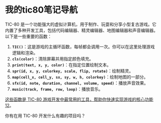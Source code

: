 # 我的tic80笔记导航

TIC-80 是一个功能强大的虚拟计算机，用于制作、玩耍和分享小型复古游戏。它内置了多种开发工具，包括代码编辑器、精灵编辑器、地图编辑器和声音编辑器。以下是一些重要的函数：

1. **`TIC()`**：这是游戏的主循环函数，每帧都会调用一次。你可以在这里处理游戏逻辑和渲染。
2. **`cls(color)`**：清除屏幕并用指定颜色填充。
3. **`print(text, x, y, color)`**：在指定位置绘制文本。
4. **`spr(id, x, y, colorkey, scale, flip, rotate)`**：绘制精灵。
5. **`map(cell_x, cell_y, sx, sy, w, h, colorkey)`**：绘制地图的一部分。
6. **`sfx(id, note, duration, channel, volume, speed)`**：播放声音效果。
7. **`music(track, frame, row, loop)`**：播放音乐。

[这些函数是 TIC-80 游戏开发中最常用的工具，帮助你快速实现游戏的核心功能](https://blog.csdn.net/qq_39996373/article/details/81036887)[1](https://blog.csdn.net/qq_39996373/article/details/81036887)[2](https://www.dongaigc.com/p/nesbox/TIC-80)。

你有在用 TIC-80 开发什么有趣的项目吗？